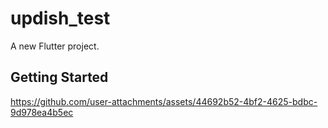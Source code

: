 # updish_test

A new Flutter project.

## Getting Started




https://github.com/user-attachments/assets/44692b52-4bf2-4625-bdbc-9d978ea4b5ec

